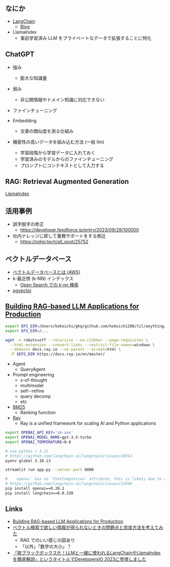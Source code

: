 ## なにか

- [LangChain](https://www.langchain.com/)
  - [Blog](https://blog.langchain.dev/)
- LlamaIndex
  - 事前学習済み LLM をプライベートなデータで拡張することに特化

## ChatGPT

- 強み
  - 膨大な知識量
- 弱み
  - 非公開情報やドメイン知識に対応できない
- ファインチューニング
- Embedding
  - 文章の類似度を測る仕組み

- 機密性の高いデータを組み込む方法 (一般 llm)
  - 学習段階から学習データに入れておく
  - 学習済みのモデルからのファインチューニング
  - プロンプトにコンテキストとして入力する

## RAG: Retrieval Augmented Generation

[LlamaIndex](https://gpt-index.readthedocs.io/en/latest/getting_started/concepts.html)

## 活用事例

- 誤字脱字の修正
  - https://developer.feedforce.jp/entry/2023/09/29/100000
- 社内ナレッジに即して業務サポートをする側近
  - https://ndigi.tech/all_post/25752

## ベクトルデータベース

- [ベクトルデータベースとは (AWS)](https://aws.amazon.com/jp/what-is/vector-databases/)
- k-最近傍 (k-NN) インデックス
  - [Open Search での k-nn 検索](https://docs.aws.amazon.com/ja_jp/opensearch-service/latest/developerguide/knn.html#knn-settings)
- [pgvector](https://github.com/pgvector/pgvector)

## [Building RAG-based LLM Applications for Production](https://www.anyscale.com/blog/a-comprehensive-guide-for-building-rag-based-llm-applications-part-1)

``` sh
export EFS_DIR=/Users/kokoichi/ghq/github.com/kokoichi206/til/anything/llm
export EFS_DIR=/...

wget -e robots=off --recursive --no-clobber --page-requisites \
  --html-extension --convert-links --restrict-file-names=windows \
  --domains docs.ray.io --no-parent --accept=html \
  -P $EFS_DIR https://docs.ray.io/en/master/
```

- Agent
  - QueryAgent
- Prompt engineering
  - x-of-thought
  - multimodel
  - self--refine
  - query decomp
  - etc
- [BM25](https://en.wikipedia.org/wiki/Okapi_BM25)
  - Ranking function
- [Ray](https://github.com/ray-project/ray)
  - Ray is a unified framework for scaling AI and Python applications

``` sh
export OPENAI_API_KEY='sk-xxx'
export OPENAI_MODEL_NAME=gpt-3.5-turbo
export OPENAI_TEMPERATURE=0.0

# use python < 3.11
# https://github.com/langchain-ai/langchain/issues/10314
pyenv global 3.10.13

streamlit run app.py --server.port 8080

#   `openai` has no `ChatCompletion` attribute, this is likely due to an old version of the openai package.
# https://github.com/langchain-ai/langchain/issues/12949
pip install openai==0.28.1
pip install langchain==0.0.330
```

## Links

- [Building RAG-based LLM Applications for Production](https://www.anyscale.com/blog/a-comprehensive-guide-for-building-rag-based-llm-applications-part-1)
- [ベクトル検索で欲しい情報が得られないときの問題点と改良方法を考えてみた](https://dev.classmethod.jp/articles/problem-and-improve-methods-of-vector-search/)
  - RAG でのいい感じの図あり
  - 「以外」「数字の大小」？
- [「脱ブラックボックス化！LLMと一緒に使われるLangChainやLlamaIndexを徹底解説」というタイトルでDevelopersIO 2023に登壇しました](https://dev.classmethod.jp/articles/openai-langchain-llamaindex-devio2023/)
